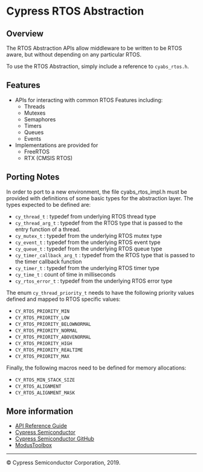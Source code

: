 # Cypress RTOS Abstraction

## Overview

The RTOS Abstraction APIs allow middleware to be written to be RTOS aware, but without depending on any particular RTOS.

To use the RTOS Abstraction, simply include a reference to `cyabs_rtos.h`.

## Features

* APIs for interacting with common RTOS Features including:
    * Threads
    * Mutexes
    * Semaphores
    * Timers
    * Queues
    * Events
* Implementations are provided for
    * FreeRTOS
    * RTX (CMSIS RTOS)

## Porting Notes
In order to port to a new environment, the file cyabs_rtos_impl.h must be provided with
definitions of some basic types for the abstraction layer.  The types expected to be defined are:
 
- `cy_thread_t` : typedef from underlying RTOS thread type
- `cy_thread_arg_t` : typedef from the RTOS type that is passed to the entry function of a thread.
- `cy_mutex_t` : typedef from the underlying RTOS mutex type
- `cy_event_t` : typedef from the underlying RTOS event type
- `cy_queue_t` : typedef from the underlying RTOS queue type
- `cy_timer_callback_arg_t` : typedef from the RTOS type that is passed to the timer callback function
- `cy_timer_t` : typedef from the underlying RTOS timer type
- `cy_time_t` : count of time in milliseconds
- `cy_rtos_error_t` : typedef from the underlying RTOS error type

The enum `cy_thread_priority_t` needs to have the following priority values defined and mapped to RTOS specific values:
- `CY_RTOS_PRIORITY_MIN`
- `CY_RTOS_PRIORITY_LOW`
- `CY_RTOS_PRIORITY_BELOWNORMAL`
- `CY_RTOS_PRIORITY_NORMAL`
- `CY_RTOS_PRIORITY_ABOVENORMAL`
- `CY_RTOS_PRIORITY_HIGH`
- `CY_RTOS_PRIORITY_REALTIME`
- `CY_RTOS_PRIORITY_MAX`

Finally, the following macros need to be defined for memory allocations:
- `CY_RTOS_MIN_STACK_SIZE`
- `CY_RTOS_ALIGNMENT`
- `CY_RTOS_ALIGNMENT_MASK`

## More information
* [API Reference Guide](https://cypresssemiconductorco.github.io/abstraction-rtos/html/modules.html)
* [Cypress Semiconductor](http://www.cypress.com)
* [Cypress Semiconductor GitHub](https://github.com/cypresssemiconductorco)
* [ModusToolbox](https://www.cypress.com/products/modustoolbox-software-environment)

---
© Cypress Semiconductor Corporation, 2019.
